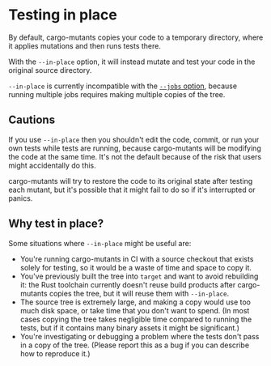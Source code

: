 # Testing in place

By default, cargo-mutants copies your code to a temporary directory, where it applies mutations and then runs tests there.

With the `--in-place` option, it will instead mutate and test your code in the original source directory.

`--in-place` is currently incompatible with the [`--jobs` option](parallelism.md), because running multiple jobs requires making multiple copies of the tree.

## Cautions

If you use `--in-place` then you shouldn't edit the code, commit, or run your own tests while tests are running, because cargo-mutants will be modifying the code at the same time. It's not the default because of the risk that users might accidentally do this.

cargo-mutants will try to restore the code to its original state after testing each mutant, but it's possible that it might fail to do so if it's interrupted or panics.

## Why test in place?

Some situations where `--in-place` might be useful are:

* You're running cargo-mutants in CI with a source checkout that exists solely for testing, so it would be a waste of time and space to copy it.
* You've previously built the tree into `target` and want to avoid rebuilding it: the Rust toolchain currently doesn't reuse build products after cargo-mutants copies the tree, but it will reuse them with `--in-place`.
* The source tree is extremely large, and making a copy would use too much disk space, or take time that you don't want to spend. (In most cases copying the tree takes negligible time compared to running the tests, but if it contains many binary assets it might be significant.)
* You're investigating or debugging a problem where the tests don't pass in a copy of the tree. (Please report this as a bug if you can describe how to reproduce it.)
